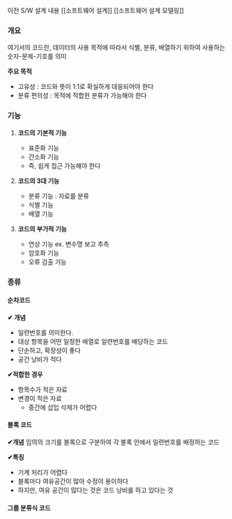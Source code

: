 이전 S/W 설계 내용 
[[소프트웨어 설계]]
[[소프트웨어 설계 모델링]]


### 개요 
여기서의 코드란, 데이터의 사용 목적에 따라서 식별, 분류, 배열하기 위하여 사용하는 숫자-문제-기호를 의미 

**주요 목적** 
- 고유성 : 코드와 뜻이 1:1로 확실하게 대응되어야 한다
- 분류 편의성 : 목적에 적합한 분류가 가능해야 한다


### 기능 
1. **코드의 기본적 기능** 
	- 표준화 기능
	- 간소화 기능 
	- 즉, 쉽게 접근 가능해야 한다 
	  
2. **코드의 3대 기능**
	- 분류 기능 : 자료를 분류
	- 식별 기능
	- 배열 기능
3. **코드의 부가적 기능** 
	- 연상 기능 ex. 변수명 보고 추측 
	- 암호화 기능 
	- 오류 검출 기능 

### 종류 

#### 순차코드 
**✔ 개념** 
- 일련번호를 의미한다.
- 대상 항목을 어떤 일정한 배열로 일련번호를 배당하는 코드
- 단순하고, 확장성이 좋다
- 공간 낭비가 적다

**✔적합한 경우** 
- 항목수가 적은 자료
- 변경이 적은 자료
	- 중간에 삽입 삭제가 어렵다

#### 블록 코드
**✔개념** 
임의의 크기를 블록으로 구분하여 각 블록 안에서 일련번호를 배정하는 코드 

**✔특징** 
- 기계 처리가 어렵다
- 블록마다 여유공간이 많아 수정이 용이하다
- 하지만, 여유 공간이 많다는 것은 코드 낭비를 하고 있다는 것 

#### 그룹 분류식 코드

